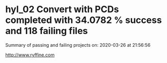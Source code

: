 # hyl_02 Convert with PCDs completed with 34.0782 % success and 118 failing files

Summary of passing and failing projects on: 2020-03-26 at 21:56:56

http://www.ryffine.com
